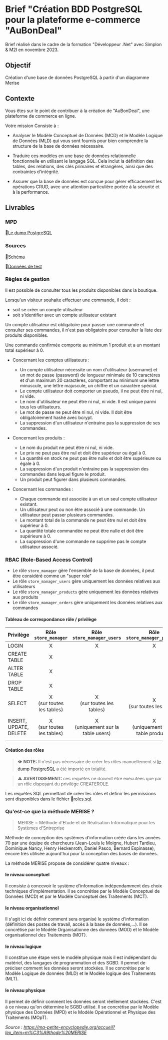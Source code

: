 # Brief "Création BDD PostgreSQL pour la plateforme e-commerce "AuBonDeal"

Brief réalisé dans le cadre de la formation "Développeur .Net" avec Simplon & M2I en novembre 2023.

## Objectif

Création d'une base de données PostgreSQL à partir d'un diagramme Merise

## Contexte

Vous êtes sur le point de contribuer à la création de "AuBonDeal", une plateforme de commerce en ligne.

Votre mission Consiste à :

* Analyser le Modèle Conceptuel de Données (MCD) et le Modèle Logique de Données (MLD) qui vous sont fournis pour bien comprendre la structure de la base de données nécessaire.

* Traduire ces modèles en une base de données relationnelle fonctionnelle en utilisant le langage SQL. Cela inclut la définition des tables, des relations, des clés primaires et étrangères, ainsi que des contraintes d'intégrité.

* Assurer que la base de données est conçue pour gérer efficacement les opérations CRUD, avec une attention particulière portée à la sécurité et à la performance.

## Livrables

### MPD

📄[Le dump PostgreSQL](./dump.sql)

### Sources

📄[Schéma](./source_schema.sql)

📄[Données de test](./source_test_data.sql)

### Règles de gestion

Il est possible de consulter tous les produits disponibles dans la boutique.

Lorsqu'un visiteur souhaite effectuer une commande, il doit :
* soit se créer un compte utilisateur
* soit s'identifier avec un compte utilisateur existant

Un compte utilisateur est obligatoire pour passer une commande et consulter ses commandes, il n'est pas obligatoire pour consulter la liste des produits disponibles.

Une commande confirmée comporte au minimum 1 produit et a un montant total supérieur à 0.

* Concernant les comptes utilisateurs :
    * Un compte utilisateur nécessite un nom d'utilisateur (username) et un mot de passe (password) de longueur minimale de 10 caractères et d'un maximum 20 caractères, comportant au minimum une lettre minuscule, une lettre majuscule, un chiffre et un caractère spécial.
    * Le compte utilisateur doit comporter un pseudo, il ne peut être ni nul, ni vide.
    * Le nom d'utilisateur ne peut être ni nul, ni vide. Il est unique parmi tous les utilisateurs.
    * Le mot de passe ne peut être ni nul, ni vide. Il doit être obligatoirement hashé avec bcrypt.
    * La suppression d'un utilisateur n'entraine pas la suppression de ses commandes.

* Concernant les produits :
    * Le nom du produit ne peut être ni nul, ni vide.
    * Le prix ne peut pas être nul et doit être supérieur ou égal à 0.
    * La quantité en stock ne peut pas être nulle et doit être supérieure ou égale à 0.
    * La suppression d'un produit n'entraine pas la suppression des commandes dans lequel figure le produit.
    * Un produit peut figurer dans plusieurs commandes.

* Concernant les commandes :
    * Chaque commande est associée à un et un seul compte utilisateur existant.
    * Un utilisateur peut ou non être associé à une commande. Un utilisateur peut passer plusieurs commandes.
    * Le montant total de la commande ne peut être nul et doit être supérieur à 0.
    * La quantité totale commandée ne peut être nulle et doit être supérieure à 0.
    * La suppression d'une commande ne supprime pas le compte utilisateur associé.

### RBAC (Role-Based Access Control)

* Le rôle ``store_manager`` gère l'ensemble de la base de données, il peut être considéré comme un "super role"
* Le rôle ``store_manager_users`` gère uniquement les données relatives aux utilisateurs
* Le rôle ``store_manager_products`` gère uniquement les données relatives aux produits
* Le rôle ``store_manager_orders`` gère uniquement les données relatives aux commandes

#### Tableau de correspondance rôle / privilège

| Privilège | Rôle ``store_manager`` | Rôle ``store_manager_users`` | Rôle ``store_manager_products`` | Rôle ``store_manager_orders`` |
|---|:---:|:---:|:---:|:---:|
| LOGIN | X | X | X | X |
| CREATE TABLE | X |  |  |  |
| ALTER TABLE | X |  |  |  |
| DROP TABLE | X |  |  |  |
| SELECT | X<br>(sur toutes les tables) | X<br>(sur toutes les tables) | X<br>(sur toutes les tables) | X<br>(sur toutes les tables) |
| INSERT, UPDATE, DELETE | X<br>(sur toutes les tables) | X<br>(uniquement sur la table users) | X<br>(uniquement sur la table products) | X<br>(uniquement sur les tables orders et products_orders)

#### Création des rôles

> 👁️ **NOTE:** Il n'est pas nécessaire de créer les rôles manuellement si [le dump PostgreSQL](./dump.sql) a été importé en totalité.

> ⚠️ **AVERTISSEMENT:** ces requêtes ne doivent être exécutées que par un rôle disposant du privilège CREATEROLE.

Les requêtes SQL permettant de créer les rôles et définir les permissions sont disponibles dans le fichier 📄[roles.sql](./roles.sql).

### Qu'est-ce que la méthode MERISE ?

> MERISE = Méthode d'Etude et de Réalisation Informatique pour les Systèmes d'Sntreprise

Méthode de conception des systèmes d'information créée dans les années 70 par une équipe de chercheurs (Jean-Louis le Moigne, Hubert Tardieu, Dominique Nancy, Henry Heckenroth, Daniel Pasco, Bernard Espinasse), encore très utilisée aujourd'hui pour la conception des bases de données.

La méthode MERISE propose de considérer quatre niveaux :

#### le niveau conceptuel
Il consiste à concevoir le système d'information indépendamment des choix techniques d'implémentation. Il se concrétise par le Modèle Conceptuel de Données (MCD) et par le Modèle Conceptuel des Traitements (MCT).

#### le niveau organisationnel
Il s'agit ici de définir comment sera organisé le système d'information (définition des postes de travail, accès à la base de données,...). Il se concrétise par le Modèle Organisationne des données (MOD) et le Modèle organisationnel des Traitements (MOT).

#### le niveau logique
Il constitue une étape vers le modèle physique mais il est indépendant du matériel, des langages de programmation et des SGBD. Il permet de préciser comment les données seront stockées. Il se concrétise par le Modèle Logique de données (MLD) et le Modèle logique des Traitements (MLT).

#### le niveau physique
Il permet de définir comment les données seront réellement stockées. C'est à ce niveau qu'on détermine le SGBD utilisé. Il se concrétise par le Modèle physique des Données (MPD) et le Modèle Opérationnel et Physique des Traitements (MOpT).

_Source : https://ma-petite-encyclopedie.org/accueil?lex_item=m%C3%A9thode%20MERISE_